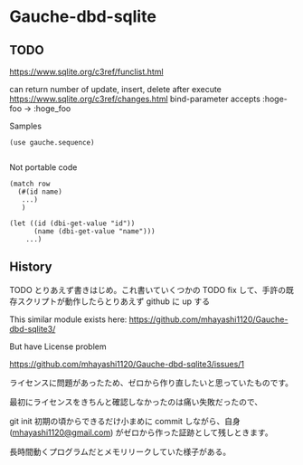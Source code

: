 # Gauche-dbd-sqlite

## TODO

https://www.sqlite.org/c3ref/funclist.html

can return number of update, insert, delete after execute https://www.sqlite.org/c3ref/changes.html
bind-parameter accepts :hoge-foo -> :hoge\_foo 


Samples

```
(use gauche.sequence) 


```

Not portable code
```
(match row
  (#(id name)
   ...)
   )
```


```
(let ((id (dbi-get-value "id"))
      (name (dbi-get-value "name")))
	...)

```


## History

TODO とりあえず書きはじめ。これ書いていくつかの TODO fix して、手許の既存スクリプトが動作したらとりあえず github に up する

This similar module exists here:
https://github.com/mhayashi1120/Gauche-dbd-sqlite3/

But have License problem 

https://github.com/mhayashi1120/Gauche-dbd-sqlite3/issues/1

ライセンスに問題があったため、ゼロから作り直したいと思っていたものです。

最初にライセンスをきちんと確認しなかったのは痛い失敗だったので、

git init 初期の頃からできるだけ小まめに commit しながら、自身 (mhayashi1120@gmail.com) がゼロから作った証跡として残しときます。

長時間動くプログラムだとメモリリークしていた様子がある。
